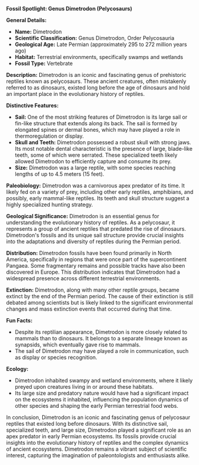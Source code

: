 **Fossil Spotlight: Genus Dimetrodon (Pelycosaurs)**

**General Details:**
- **Name:** Dimetrodon
- **Scientific Classification:** Genus Dimetrodon, Order Pelycosauria
- **Geological Age:** Late Permian (approximately 295 to 272 million years ago)
- **Habitat:** Terrestrial environments, specifically swamps and wetlands
- **Fossil Type:** Vertebrate

**Description:**
Dimetrodon is an iconic and fascinating genus of prehistoric reptiles known as pelycosaurs. These ancient creatures, often mistakenly referred to as dinosaurs, existed long before the age of dinosaurs and hold an important place in the evolutionary history of reptiles.

**Distinctive Features:**
- **Sail:** One of the most striking features of Dimetrodon is its large sail or fin-like structure that extends along its back. The sail is formed by elongated spines or dermal bones, which may have played a role in thermoregulation or display.
- **Skull and Teeth:** Dimetrodon possessed a robust skull with strong jaws. Its most notable dental characteristic is the presence of large, blade-like teeth, some of which were serrated. These specialized teeth likely allowed Dimetrodon to efficiently capture and consume its prey.
- **Size:** Dimetrodon was a large reptile, with some species reaching lengths of up to 4.5 meters (15 feet).

**Paleobiology:**
Dimetrodon was a carnivorous apex predator of its time. It likely fed on a variety of prey, including other early reptiles, amphibians, and possibly, early mammal-like reptiles. Its teeth and skull structure suggest a highly specialized hunting strategy.

**Geological Significance:**
Dimetrodon is an essential genus for understanding the evolutionary history of reptiles. As a pelycosaur, it represents a group of ancient reptiles that predated the rise of dinosaurs. Dimetrodon's fossils and its unique sail structure provide crucial insights into the adaptations and diversity of reptiles during the Permian period.

**Distribution:**
Dimetrodon fossils have been found primarily in North America, specifically in regions that were once part of the supercontinent Pangaea. Some fragmentary remains and possible tracks have also been discovered in Europe. This distribution indicates that Dimetrodon had a widespread presence across different terrestrial environments.

**Extinction:**
Dimetrodon, along with many other reptile groups, became extinct by the end of the Permian period. The cause of their extinction is still debated among scientists but is likely linked to the significant environmental changes and mass extinction events that occurred during that time.

**Fun Facts:**
- Despite its reptilian appearance, Dimetrodon is more closely related to mammals than to dinosaurs. It belongs to a separate lineage known as synapsids, which eventually gave rise to mammals.
- The sail of Dimetrodon may have played a role in communication, such as display or species recognition.

**Ecology:**
- Dimetrodon inhabited swampy and wetland environments, where it likely preyed upon creatures living in or around these habitats.
- Its large size and predatory nature would have had a significant impact on the ecosystems it inhabited, influencing the population dynamics of other species and shaping the early Permian terrestrial food webs.

In conclusion, Dimetrodon is an iconic and fascinating genus of pelycosaur reptiles that existed long before dinosaurs. With its distinctive sail, specialized teeth, and large size, Dimetrodon played a significant role as an apex predator in early Permian ecosystems. Its fossils provide crucial insights into the evolutionary history of reptiles and the complex dynamics of ancient ecosystems. Dimetrodon remains a vibrant subject of scientific interest, capturing the imagination of paleontologists and enthusiasts alike.